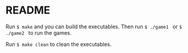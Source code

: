 # README
Run ``` $ make ``` and you can build the executables.
Then run ```$ ./game1 ``` or ```$ ./game2 ``` to run the games.

Run ``` $ make clean ``` to clean the executables.
